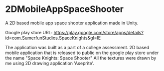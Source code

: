 # 2DMobileAppSpaceShooter
A 2D based mobile app space shooter application made in Unity.

Google play store URL:
https://play.google.com/store/apps/details?id=com.SumerfunStudios.SpaceKnights&gl=IE

The application was built as a part of a college assessment.
2D based mobile application that is released to public on the google play store under the name "Space Knights: Space Shooter"
All the textures were drawn by me using 2D drawing application 'Aseprite'.

